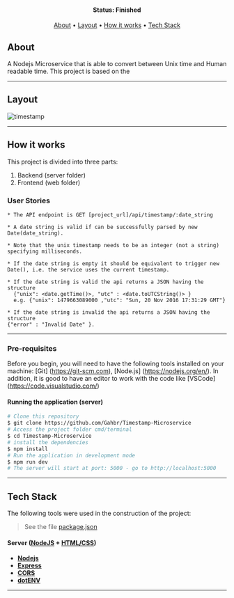 
<h4 align="center"> 
	 Status: Finished
</h4>

<p align="center">
 <a href="#about">About</a> •
 <a href="#layout">Layout</a> • 
 <a href="#how-it-works">How it works</a> • 
 <a href="#tech-stack">Tech Stack</a> 
</p>


## About
A Nodejs Microservice that is able to convert between Unix time and Human readable time. This project is based on the 

---


## Layout
![timestamp](https://user-images.githubusercontent.com/80289718/187510478-13395d8d-bb02-4864-aa38-161b2df66d08.png)


---

## How it works

This project is divided into three parts:
1. Backend (server folder)
2. Frontend (web folder)

### User Stories

    * The API endpoint is GET [project_url]/api/timestamp/:date_string
    
    * A date string is valid if can be successfully parsed by new Date(date_string).
    
    * Note that the unix timestamp needs to be an integer (not a string) specifying milliseconds.
    
    * If the date string is empty it should be equivalent to trigger new Date(), i.e. the service uses the current timestamp.
    
    * If the date string is valid the api returns a JSON having the structure
      {"unix": <date.getTime()>, "utc" : <date.toUTCString()> }
      e.g. {"unix": 1479663089000 ,"utc": "Sun, 20 Nov 2016 17:31:29 GMT"}
    
    * If the date string is invalid the api returns a JSON having the structure
    {"error" : "Invalid Date" }.


---
### Pre-requisites

Before you begin, you will need to have the following tools installed on your machine:
[Git] (https://git-scm.com), [Node.js] (https://nodejs.org/en/).
In addition, it is good to have an editor to work with the code like [VSCode] (https://code.visualstudio.com/)

#### Running the application (server)

```bash
# Clone this repository
$ git clone https://github.com/Gahbr/Timestamp-Microservice
# Access the project folder cmd/terminal
$ cd Timestamp-Microservice
# install the dependencies
$ npm install
# Run the application in development mode
$ npm run dev
# The server will start at port: 5000 - go to http://localhost:5000
```

---

## Tech Stack

The following tools were used in the construction of the project:


> See the file  [package.json](https://github.com/Gahbr/Timestamp-Microservice/blob/main/package.json)
#### [](https://github.com/Gahbr/Timestamp-Microservice)**Server**  ([NodeJS](https://nodejs.org/en/)  +  [HTML/CSS](https://pt.wikipedia.org/wiki/HTML))
    
-   **[Nodejs](https://nodejs.org/)**
-   **[Express](https://expressjs.com/)**
-   **[CORS](https://expressjs.com/en/resources/middleware/cors.html)**
-   **[dotENV](https://github.com/motdotla/dotenv)**

---
